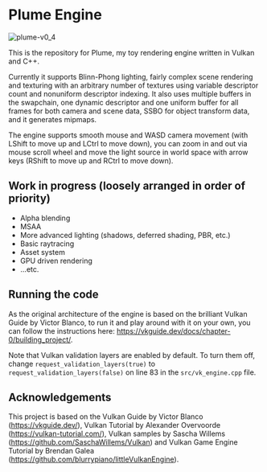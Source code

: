 # Plume Engine

![plume-v0_4](https://github.com/ganibaev/plume-engine/assets/55918604/7526272d-9496-4bb6-8781-528fd907f2ad)

This is the repository for Plume, my toy rendering engine written in Vulkan and C++.

Currently it supports Blinn-Phong lighting, fairly complex scene rendering and texturing with an arbitrary number of textures using variable descriptor count and nonuniform descriptor indexing. It also uses multiple buffers in the swapchain, one dynamic descriptor and one uniform buffer for all frames for both camera and scene data, SSBO for object transform data, and it generates mipmaps.

The engine supports smooth mouse and WASD camera movement (with LShift to move up and LCtrl to move down), you can zoom in and out via mouse scroll wheel and move the light source in world space with arrow keys (RShift to move up and RCtrl to move down).

## Work in progress (loosely arranged in order of priority)

* Alpha blending
* MSAA
* More advanced lighting (shadows, deferred shading, PBR, etc.)
* Basic raytracing
* Asset system
* GPU driven rendering
* ...etc.

## Running the code

As the original architecture of the engine is based on the brilliant Vulkan Guide by Victor Blanco, to run it and play around with it on your own, you can follow the instructions here: https://vkguide.dev/docs/chapter-0/building_project/.

Note that Vulkan validation layers are enabled by default. To turn them off, change `request_validation_layers(true)` to `request_validation_layers(false)` on line 83 in the `src/vk_engine.cpp` file.

## Acknowledgements

This project is based on the Vulkan Guide by Victor Blanco (https://vkguide.dev/), Vulkan Tutorial by Alexander Overvoorde (https://vulkan-tutorial.com/), Vulkan samples by Sascha Willems (https://github.com/SaschaWillems/Vulkan) and Vulkan Game Engine Tutorial by Brendan Galea (https://github.com/blurrypiano/littleVulkanEngine).
